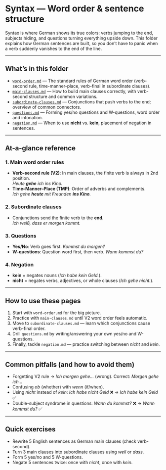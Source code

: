 # Syntax — Word order & sentence structure

Syntax is where German shows its true colors: verbs jumping to the end, subjects hiding, and questions turning everything upside down. This folder explains how German sentences are built, so you don’t have to panic when a verb suddenly vanishes to the end of the line.

---

## What’s in this folder

- [`word-order.md`](./word-order.md) — The standard rules of German word order (verb-second rule, time-manner-place, verb-final in subordinate clauses).  
- [`main-clauses.md`](./main-clauses.md) — How to build main clauses correctly, with verb-second structure and common variations.  
- [`subordinate-clauses.md`](./subordinate-clauses.md) — Conjunctions that push verbs to the end; overview of common connectors.  
- [`questions.md`](./questions.md) — Forming yes/no questions and W-questions, word order and intonation.  
- [`negation.md`](./negation.md) — When to use **nicht** vs. **kein**, placement of negation in sentences.

---

## At-a-glance reference

### 1. Main word order rules
- **Verb-second rule (V2)**: In main clauses, the finite verb is always in 2nd position.  
  *Heute **gehe** ich ins Kino.*  
- **Time–Manner–Place (TMP)**: Order of adverbs and complements.  
  *Ich gehe **heute** mit Freunden **ins Kino**.*

### 2. Subordinate clauses
- Conjunctions send the finite verb to the **end**.  
  *Ich weiß, dass er morgen kommt.*  

### 3. Questions
- **Yes/No**: Verb goes first. *Kommst du morgen?*  
- **W-questions**: Question word first, then verb. *Wann kommst du?*

### 4. Negation
- **kein** = negates nouns (*Ich habe kein Geld.*).  
- **nicht** = negates verbs, adjectives, or whole clauses (*Ich gehe nicht.*).  

---

## How to use these pages

1. Start with `word-order.md` for the big picture.  
2. Practice with `main-clauses.md` until V2 word order feels automatic.  
3. Move to `subordinate-clauses.md` — learn which conjunctions cause verb-final order.  
4. Drill `questions.md` by writing/answering your own yes/no and W-questions.  
5. Finally, tackle `negation.md` — practice switching between *nicht* and *kein*.

---

## Common pitfalls (and how to avoid them)

- Forgetting V2 rule → *Ich morgen gehe…* (wrong). Correct: *Morgen gehe ich…*  
- Confusing *ob* (whether) with *wenn* (if/when).  
- Using *nicht* instead of *kein*: *Ich habe nicht Geld* ❌ → *Ich habe kein Geld* ✅  
- Double-subject syndrome in questions: *Wann du kommst?* ❌ → *Wann kommst du?* ✅  

---

## Quick exercises

- Rewrite 5 English sentences as German main clauses (check verb-second).  
- Turn 3 main clauses into subordinate clauses using *weil* or *dass*.  
- Form 5 yes/no and 5 W-questions.  
- Negate 5 sentences twice: once with *nicht*, once with *kein*.